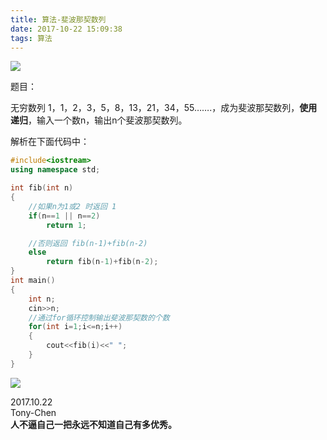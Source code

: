 ```yaml
---
title: 算法-斐波那契数列
date: 2017-10-22 15:09:38
tags: 算法
---
```

![](https://source.unsplash.com/random/800x450)
<!--more-->
题目：

 无穷数列 1，1，2，3，5，8，13，21，34，55…….，成为斐波那契数列，**使用递归**，输入一个数n，输出n个斐波那契数列。

 解析在下面代码中：

 
```c++
#include<iostream>
using namespace std;

int fib(int n)
{
    //如果n为1或2 时返回 1 
    if(n==1 || n==2) 
        return 1;

    //否则返回 fib(n-1)+fib(n-2) 
    else 
        return fib(n-1)+fib(n-2);   
}
int main()
{
    int n;
    cin>>n;
    //通过for循环控制输出斐波那契数的个数 
    for(int i=1;i<=n;i++)
    {
        cout<<fib(i)<<" ";
    }
}
```
![](https://ws1.sinaimg.cn/large/006PThdlly1fusvq3vhe0j30ff04jgln.jpg)

 2017.10.22   
 Tony-Chen   
 **人不逼自己一把永远不知道自己有多优秀。**